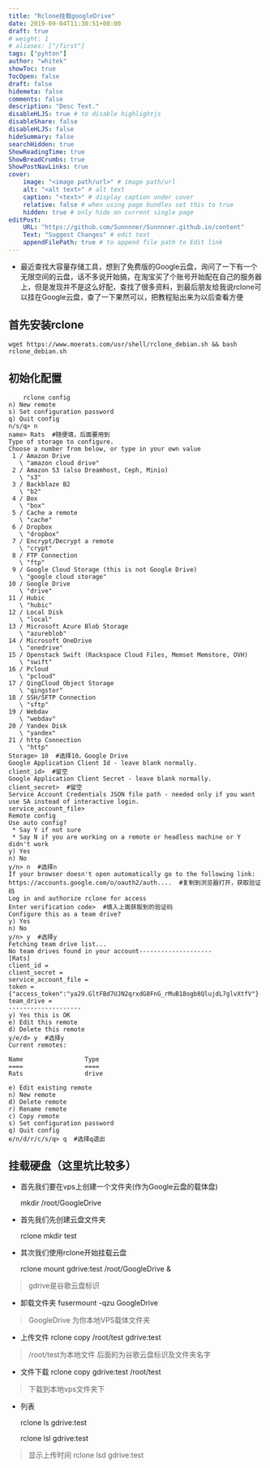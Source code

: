 ```yaml
---
title: "Rclone挂载googleDrive"
date: 2019-09-04T11:30:51+08:00
draft: true
# weight: 1
# aliases: ["/first"]
tags: ["pyhton"]
author: "whitek"
showToc: true
TocOpen: false
draft: false
hidemeta: false
comments: false
description: "Desc Text."
disableHLJS: true # to disable highlightjs
disableShare: false
disableHLJS: false
hideSummary: false
searchHidden: true
ShowReadingTime: true
ShowBreadCrumbs: true
ShowPostNavLinks: true
cover:
    image: "<image path/url>" # image path/url
    alt: "<alt text>" # alt text
    caption: "<text>" # display caption under cover
    relative: false # when using page bundles set this to true
    hidden: true # only hide on current single page
editPost:
    URL: "https://github.com/Sunnnner/Sunnnner.github.io/content"
    Text: "Suggest Changes" # edit text
    appendFilePath: true # to append file path to Edit link
---
```


- 最近查找大容量存储工具，想到了免费版的Google云盘，询问了一下有一个无限空间的云盘，话不多说开始搞，在淘宝买了个账号开始配在自己的服务器上，但是发现并不是这么好配，查找了很多资料，到最后朋友给我说rclone可以挂在Google云盘，查了一下果然可以，把教程贴出来为以后查看方便

## 首先安装rclone
    wget https://www.moerats.com/usr/shell/rclone_debian.sh && bash rclone_debian.sh

## 初始化配置

```
    rclone config
n) New remote
s) Set configuration password
q) Quit config
n/s/q> n
name> Rats  #随便填，后面要用到
Type of storage to configure.
Choose a number from below, or type in your own value
 1 / Amazon Drive
   \ "amazon cloud drive"
 2 / Amazon S3 (also Dreamhost, Ceph, Minio)
   \ "s3"
 3 / Backblaze B2
   \ "b2"
 4 / Box
   \ "box"
 5 / Cache a remote
   \ "cache"
 6 / Dropbox
   \ "dropbox"
 7 / Encrypt/Decrypt a remote
   \ "crypt"
 8 / FTP Connection
   \ "ftp"
 9 / Google Cloud Storage (this is not Google Drive)
   \ "google cloud storage"
10 / Google Drive
   \ "drive"
11 / Hubic
   \ "hubic"
12 / Local Disk
   \ "local"
13 / Microsoft Azure Blob Storage
   \ "azureblob"
14 / Microsoft OneDrive
   \ "onedrive"
15 / Openstack Swift (Rackspace Cloud Files, Memset Memstore, OVH)
   \ "swift"
16 / Pcloud
   \ "pcloud"
17 / QingCloud Object Storage
   \ "qingstor"
18 / SSH/SFTP Connection
   \ "sftp"
19 / Webdav
   \ "webdav"
20 / Yandex Disk
   \ "yandex"
21 / http Connection
   \ "http"
Storage> 10  #选择10，Google Drive
Google Application Client Id - leave blank normally.
client_id>  #留空 
Google Application Client Secret - leave blank normally.
client_secret>  #留空
Service Account Credentials JSON file path - needed only if you want use SA instead of interactive login.
service_account_file> 
Remote config
Use auto config?
 * Say Y if not sure
 * Say N if you are working on a remote or headless machine or Y didn't work
y) Yes
n) No
y/n> n  #选择n
If your browser doesn't open automatically go to the following link: https://accounts.google.com/o/oauth2/auth....  #复制到浏览器打开，获取验证码
Log in and authorize rclone for access
Enter verification code>  #填入上面获取到的验证码
Configure this as a team drive?
y) Yes
n) No
y/n> y  #选择y
Fetching team drive list...
No team drives found in your account--------------------
[Rats]
client_id = 
client_secret = 
service_account_file = 
token = {"access_token":"ya29.GltFBd7UJN2qrxdG8FnG_rMuB18ogb8QlujdL7glvXtfV"}
team_drive = 
--------------------
y) Yes this is OK
e) Edit this remote
d) Delete this remote
y/e/d> y  #选择y
Current remotes:
 
Name                 Type
====                 ====
Rats                 drive
 
e) Edit existing remote
n) New remote
d) Delete remote
r) Rename remote
c) Copy remote
s) Set configuration password
q) Quit config
e/n/d/r/c/s/q> q  #选择q退出

```

## 挂载硬盘（这里坑比较多）

- 首先我们要在vps上创建一个文件夹(作为Google云盘的载体盘)

    mkdir /root/GoogleDrive

- 首先我们先创建云盘文件夹

    rclone mkdir test

- 其次我们使用rclone开始挂载云盘

    rclone mount gdrive:test /root/GoogleDrive &

> gdrive是谷歌云盘标识


- 卸载文件夹
    fusermount -qzu GoogleDrive
>GoogleDrive 为你本地VPS载体文件夹

- 上传文件
    rclone copy /root/test gdrive:test

>/root/test为本地文件 后面的为谷歌云盘标识及文件夹名字

- 文件下载
    rclone copy gdrive:test /root/test

> 下载到本地vps文件夹下

- 列表

    rclone ls gdrive:test

    rclone lsl gdrive:test

> 显示上传时间
    rclone lsd gdrive:test


